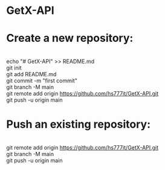 # GetX-API
# Create a new repository:

<br/> echo "# GetX-API" >> README.md
<br/> git init
<br/> git add README.md
<br/> git commit -m "first commit"
<br/> git branch -M main
<br/> git remote add origin https://github.com/hs777it/GetX-API.git
<br/> git push -u origin main

#

#

# Push an existing repository:

<br/> git remote add origin https://github.com/hs777it/GetX-API.git
<br/> git branch -M main
<br/> git push -u origin main
